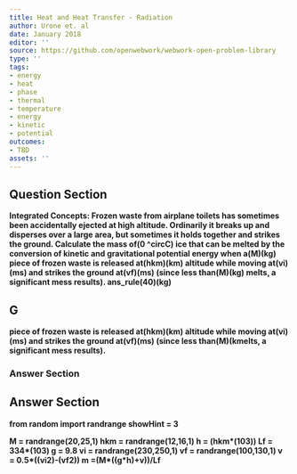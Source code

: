 ```yaml
---
title: Heat and Heat Transfer - Radiation
author: Urone et. al
date: January 2018
editor: ''
source: https://github.com/openwebwork/webwork-open-problem-library
type: ''
tags:
- energy
- heat
- phase
- thermal
- temperature
- energy
- kinetic
- potential
outcomes:
- TBD
assets: ''
---
```


## Question Section 

<b>
Integrated Concepts: Frozen waste from airplane toilets has sometimes been accidentally ejected at high altitude. Ordinarily it breaks up and disperses over a large area, but sometimes it holds together and strikes the ground. Calculate the mass of(0 ^circC) ice that can be melted by the conversion of kinetic and gravitational potential energy when a(M)(kg) piece of frozen waste is released at(hkm)(km) altitude while moving at(vi)(ms) and strikes the ground at(vf)(ms) (since less than(M)(kg) melts, a significant mess results).
ans_rule(40)(kg)

## G
piece of frozen waste is released at(hkm)(km) altitude while moving at(vi)(ms) and strikes the ground at(vf)(ms) (since less than(M)(kmelts, a significant mess results).
### Answer Section


## Answer Section

from random import randrange
showHint = 3

M = randrange(20,25,1)
hkm = randrange(12,16,1)
h = (hkm*(10**3))
Lf = 334*(10**3)
g = 9.8
vi = randrange(230,250,1)
vf = randrange(100,130,1)
v = 0.5*((vi**2)-(vf**2))
m =(M*((g*h)+v))/Lf